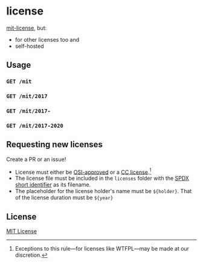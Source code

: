 # license

[mit-license](https://github.com/remy/mit-license), but:

-   for other licenses too and
-   self-hosted

## Usage

### `GET /mit`

### `GET /mit/2017`

### `GET /mit/2017-`

### `GET /mit/2017-2020`

## Requesting new licenses

Create a PR or an issue!

-   License must either be [OSI-approved](https://opensource.org/licenses/alphabetical) or a [CC license](https://creativecommons.org/licenses/).[^1]
-   The license file must be included in the `licenses` folder with the [SPDX short identifier](https://spdx.org/using-spdx-license-identifier) as its filename.
-   The placeholder for the license holder's name must be `${holder}`. That of the license duration must be `${year}`

[^1]: Exceptions to this rule—for licenses like WTFPL—may be made at our discretion.

## License

[MIT License](https://shreyas.mit-license.org)
